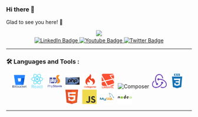 ### Hi there 👋
Glad to see you here! 🤩
<div id="header" align="center">
  <img src="https://media.giphy.com/media/USV0ym3bVWQJJmNu3N/giphy.gif" width="100"/>
<!--    <img src="https://media.giphy.com/media/M9gbBd9nbDrOTu1Mqx/giphy.gif" width="100"/> -->
</div>

<div id="badges" align="center">
  <a href="https://www.linkedin.com/in/newson-thokchom-2bab55234/">
    <img src="https://img.shields.io/badge/LinkedIn-blue?style=for-the-badge&logo=linkedin&logoColor=white" alt="LinkedIn Badge"/>
  </a>
  <a target="_blank" href="https://www.youtube.com/channel/UCNHYZw7yuIYuJbuHG6M3pow">
    <img src="https://img.shields.io/badge/YouTube-red?style=for-the-badge&logo=youtube&logoColor=white" alt="Youtube Badge"/>
  </a>
  <a href="https://twitter.com/NewsonThokchom">
    <img src="https://img.shields.io/badge/Twitter-blue?style=for-the-badge&logo=twitter&logoColor=white" alt="Twitter Badge"/>
  </a>
</div>

<hr>

### :hammer_and_wrench: Languages and Tools :
<div align="center">
  <img src="https://github.com/devicons/devicon/blob/master/icons/bitbucket/bitbucket-original-wordmark.svg" title="Bitbucket" alt="Java" width="40" height="40"/>&nbsp;
  <img src="https://github.com/devicons/devicon/blob/master/icons/react/react-original-wordmark.svg" title="React" alt="React" width="40" height="40"/>&nbsp;
  <img src="https://github.com/devicons/devicon/blob/master/icons/phpstorm/phpstorm-original-wordmark.svg" title="PHP Storm" alt="Php Storm" width="40" height="40"/>&nbsp;
  <img src="https://github.com/devicons/devicon/blob/master/icons/php/php-original.svg" title="PHP" alt="PHP" width="40" height="40"/>&nbsp;
    <img src="https://github.com/devicons/devicon/blob/master/icons/codeigniter/codeigniter-plain-wordmark.svg" title="Codeigniter" alt="Codeigniter" width="40" height="40"/>&nbsp;
    <img src="https://github.com/devicons/devicon/blob/master/icons/laravel/laravel-plain-wordmark.svg" title="Laravel" alt="Laravel" width="40" height="40"/>&nbsp;
    <img src="[https://github.com/devicons/devicon/blob/master/icons/materialui/materialui-original.svg](https://github.com/devicons/devicon/blob/master/icons/composer/composer-line-wordmark.svg)" title="Composer" alt="Composer" width="40" height="40"/>&nbsp;
  <!--   <img src="https://github.com/devicons/devicon/blob/master/icons/materialui/materialui-original.svg" title="Material UI" alt="Material UI" width="40" height="40"/>&nbsp; -->
  <!--   <img src="https://github.com/devicons/devicon/blob/master/icons/materialui/materialui-original.svg" title="Material UI" alt="Material UI" width="40" height="40"/>&nbsp; -->
<!--   <img src="https://github.com/devicons/devicon/blob/master/icons/flutter/flutter-original.svg" title="Flutter" alt="Flutter" width="40" height="40"/>&nbsp; -->
  <img src="https://github.com/devicons/devicon/blob/master/icons/redux/redux-original.svg" title="Redux" alt="Redux " width="40" height="40"/>&nbsp;
  <img src="https://github.com/devicons/devicon/blob/master/icons/css3/css3-plain-wordmark.svg"  title="CSS3" alt="CSS" width="40" height="40"/>&nbsp;
  <img src="https://github.com/devicons/devicon/blob/master/icons/html5/html5-original.svg" title="HTML5" alt="HTML" width="40" height="40"/>&nbsp;
  <img src="https://github.com/devicons/devicon/blob/master/icons/javascript/javascript-original.svg" title="JavaScript" alt="JavaScript" width="40" height="40"/>&nbsp;
<!--   <img src="https://github.com/devicons/devicon/blob/master/icons/firebase/firebase-plain-wordmark.svg" title="Firebase" alt="Firebase" width="40" height="40"/>&nbsp; -->
<!--   <img src="https://github.com/devicons/devicon/blob/master/icons/gatsby/gatsby-original.svg" title="Gatsby"  alt="Gatsby" width="40" height="40"/>&nbsp; -->
  <img src="https://github.com/devicons/devicon/blob/master/icons/mysql/mysql-original-wordmark.svg" title="MySQL"  alt="MySQL" width="40" height="40"/>&nbsp;
  <img src="https://github.com/devicons/devicon/blob/master/icons/nodejs/nodejs-original-wordmark.svg" title="NodeJS" alt="NodeJS" width="40" height="40"/>&nbsp;
<!--   <img src="https://github.com/devicons/devicon/blob/master/icons/amazonwebservices/amazonwebservices-plain-wordmark.svg" title="AWS" alt="AWS" width="40" height="40"/>&nbsp; -->
<!--   <img src="https://github.com/devicons/devicon/blob/master/icons/git/git-original-wordmark.svg" title="Git" **alt="Git" width="40" height="40"/> -->
</div>

<hr>
<!-- **NewsonThokchom/NewsonThokchom** is a ✨ _special_ ✨ repository because its `README.md` (this file) appears on your GitHub profile.

Here are some ideas to get you started:

- 🔭 I’m currently working on ...
- 🌱 I’m currently learning ...
- 👯 I’m looking to collaborate on ...
- 🤔 I’m looking for help with ...
- 💬 Ask me about ...
- 📫 How to reach me: ...
- 😄 Pronouns: ...
- ⚡ Fun fact: ... -->

![Newson's github stats](https://github-readme-stats.vercel.app/api?username=newsonthokchom&theme=gotham&show_icons=true)

[![GitHub Streak](https://github-readme-streak-stats.herokuapp.com/?user=newsonthokchom&theme=dark)](https://git.io/streak-stats)

![Top Langs](https://github-readme-stats.vercel.app/api/top-langs/?username=newsonthokchom&layout=compact&theme=dark&show_icons=true)

<!-- [![Top Langs](https://github-readme-stats.vercel.app/api/top-langs/?username=newsonthokchom)](https://github.com/newsonthokchom/github-readme-stats) -->
<!-- [![trophy](https://github-profile-trophy.vercel.app/?username=newsonthokchom&theme=nord&margin-w=15)](https://github.com/ryo-ma/github-profile-trophy) -->


<!-- (https://github.com/newsonthokchom/github-readme-stats)[![Ashutosh's github activity graph](https://activity-graph.herokuapp.com/graph?username=newsonthokchom&custom_title=This%20is%20a%20title&hide_border=true)](https://github.com/newsonthokchom/github-readme-activity-graph) -->
